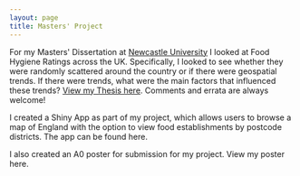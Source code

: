 ```yaml
---
layout: page
title: Masters' Project
---
```


For my Masters' Dissertation at [Newcastle University](https://www.ncl.ac.uk/maths-physics/) I looked at Food Hygiene Ratings across the UK. Specifically, I looked to see whether they were randomly scattered around the country or if there were geospatial trends. If there were trends, what were the main factors that influenced these trends? [View my Thesis here](.../documents/JamesSalsbury-MMathStat.pdf). Comments and errata are always welcome!

I created a Shiny App as part of my project, which allows users to browse a map of England with the option to view food establishments by postcode districts. The app can be found here.

I also created an A0 poster for submission for my project. View my poster here.